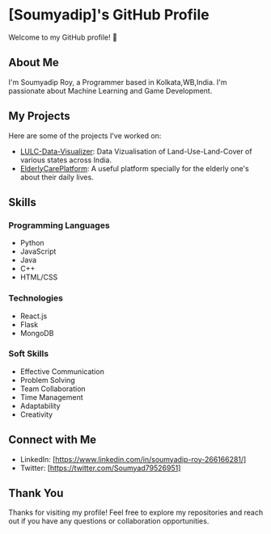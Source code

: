 # [Soumyadip]'s GitHub Profile

Welcome to my GitHub profile! 👋

## About Me

I'm Soumyadip Roy, a Programmer based in Kolkata,WB,India. I'm passionate about Machine Learning and Game Development.

## My Projects

Here are some of the projects I've worked on:

- [LULC-Data-Visualizer](https://github.com/SoumyadipRoy16/LULC-Data-Visualizer): Data Vizualisation of Land-Use-Land-Cover of various states across India.
- [ElderlyCarePlatform](https://github.com/SoumyadipRoy16/ElderlyCarePlatform): A useful platform specially for the elderly one's about their daily lives.
  
## Skills

### Programming Languages

- Python
- JavaScript
- Java
- C++
- HTML/CSS

### Technologies

- React.js
- Flask
- MongoDB

### Soft Skills

- Effective Communication
- Problem Solving
- Team Collaboration
- Time Management
- Adaptability
- Creativity

## Connect with Me

- LinkedIn: [https://www.linkedin.com/in/soumyadip-roy-266166281/]
- Twitter: [https://twitter.com/Soumyad79526951]

## Thank You

Thanks for visiting my profile! Feel free to explore my repositories and reach out if you have any questions or collaboration opportunities.

